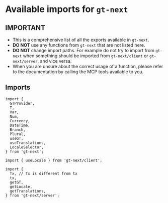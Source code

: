 # Available imports for `gt-next`

## IMPORTANT

- This is a comprehensive list of all the exports available in `gt-next`.
- **DO NOT** use any functions from `gt-next` that are not listed here.
- **DO NOT** change import paths. For example do not try to import from `gt-next` when something should be imported from `gt-next/client` or `gt-next/server`, and vice versa.
- When you are unsure about the correct usage of a function, please refer to the documentation by calling the MCP tools available to you.

## Imports

```tsx
import {
  GTProvider,
  T,
  Var,
  Num,
  Currency,
  DateTime,
  Branch,
  Plural,
  useGT,
  useTranslations,
  LocaleSelector,
} from 'gt-next';

import { useLocale } from 'gt-next/client';

import {
  Tx, // Tx is different from tx
  tx,
  getGT,
  getLocale,
  getTranslations,
} from 'gt-next/server';
```
